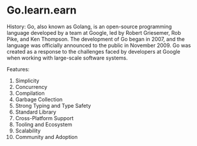 # Go.learn.earn
 
History:
Go, also known as Golang, is an open-source programming language developed by a team at Google, led by Robert Griesemer, Rob Pike, and Ken Thompson. The development of Go began in 2007, and the language was officially announced to the public in November 2009. Go was created as a response to the challenges faced by developers at Google when working with large-scale software systems.

Features:
1. Simplicity
2. Concurrency
3. Compilation
4. Garbage Collection
5. Strong Typing and Type Safety
6. Standard Library
7. Cross-Platform Support
8. Tooling and Ecosystem
9. Scalability
10. Community and Adoption
